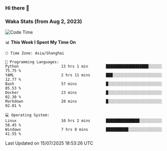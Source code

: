 ### Hi there 👋

### Waka Stats (from Aug 2, 2023)

<!--START_SECTION:waka-->
![Code Time](http://img.shields.io/badge/Code%20Time-948%20hrs%2027%20mins-blue)

📊 **This Week I Spent My Time On** 

```text
🕑︎ Time Zone: Asia/Shanghai

💬 Programming Languages: 
Python                   13 hrs 1 min        ███████████████████░░░░░░   75.75 % 
YAML                     2 hrs 11 mins       ███░░░░░░░░░░░░░░░░░░░░░░   12.77 % 
Bash                     57 mins             █░░░░░░░░░░░░░░░░░░░░░░░░   05.53 % 
Docker                   23 mins             █░░░░░░░░░░░░░░░░░░░░░░░░   02.30 % 
Markdown                 20 mins             █░░░░░░░░░░░░░░░░░░░░░░░░   02.01 % 

💻 Operating System: 
Linux                    10 hrs 2 mins       ███████████████░░░░░░░░░░   58.45 % 
Windows                  7 hrs 8 mins        ██████████░░░░░░░░░░░░░░░   41.55 % 
```


 Last Updated on 15/07/2025 18:53:26 UTC
<!--END_SECTION:waka-->
